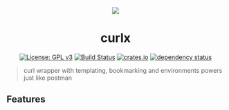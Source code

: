 <div align="center">
 <img src="https://github.com/sassman/curlx-rs/blob/main/resources/demo.gif?raw=true">
 <h1><strong>curlx</strong></h1>

[![License: GPL v3](https://img.shields.io/badge/License-GPLv3-blue.svg)](https://www.gnu.org/licenses/gpl-3.0)
[![Build Status](https://github.com/sassman/curlx-rs/workflows/Build/badge.svg)](https://github.com/sassman/curlx-rs/actions?query=branch%3Amain+workflow%3ABuild+)
[![crates.io](https://img.shields.io/crates/v/t-rec.svg)](https://crates.io/crates/t-rec)
[![dependency status](https://deps.rs/repo/github/sassman/curlx-rs/status.svg)](https://deps.rs/repo/github/sassman/curlx-rs)

</div>

> curl wrapper with templating, bookmarking and environments powers just like postman

## Features
